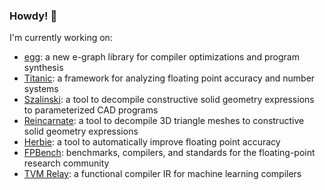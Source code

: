### Howdy! 👋

I'm currently working on:
- [egg](https://github.com/egraphs-good/egg): a new e-graph library for compiler optimizations and program synthesis
- [Titanic](https://github.com/billzorn/titanic): a framework for analyzing floating point accuracy and number systems
- [Szalinski](https://github.com/uwplse/szalinski/): a tool to decompile constructive solid geometry expressions to parameterized CAD programs
- [Reincarnate](https://github.com/uwplse/reincarnate-aec): a tool to decompile 3D triangle meshes to constructive solid geometry expressions
- [Herbie](https://github.com/uwplse/herbie): a tool to automatically improve floating point accuracy
- [FPBench](https://github.com/FPBench/FPBench): benchmarks, compilers, and standards for the floating-point research community
- [TVM Relay](https://github.com/apache/incubator-tvm): a functional compiler IR for machine learning compilers

<!--
**ztatlock/ztatlock** is a ✨ _special_ ✨ repository because its `README.md` (this file) appears on your GitHub profile.

Here are some ideas to get you started:

- 🔭 I’m currently working on ...
- 🌱 I’m currently learning ...
- 👯 I’m looking to collaborate on ...
- 🤔 I’m looking for help with ...
- 💬 Ask me about ...
- 📫 How to reach me: ...
- 😄 Pronouns: ...
- ⚡ Fun fact: ...
-->
